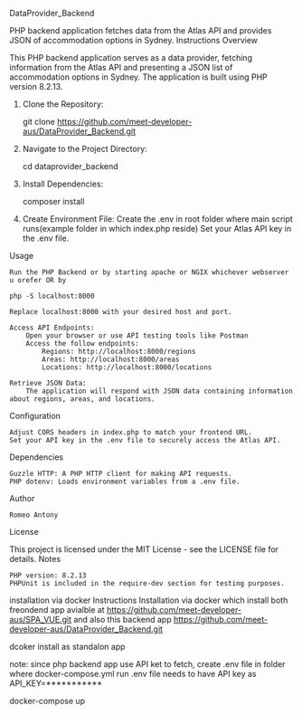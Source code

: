 DataProvider_Backend

PHP backend application fetches data from the Atlas API and provides JSON of accommodation options in Sydney.
Instructions
Overview

This PHP backend application serves as a data provider, fetching information from the Atlas API and presenting a JSON list of accommodation options in Sydney. The application is built using PHP version 8.2.13.

1. Clone the Repository:

    git clone 
   https://github.com/meet-developer-aus/DataProvider_Backend.git


3. Navigate to the Project Directory:

   cd dataprovider_backend


4. Install Dependencies:

   composer install

5. Create Environment File:
        Create the .env in root folder where main script runs(example folder in which index.php reside)
        Set your Atlas API key in the .env file.

Usage

    Run the PHP Backend or by starting apache or NGIX whichever webserver u orefer OR by 

    php -S localhost:8000

    Replace localhost:8000 with your desired host and port.

    Access API Endpoints:
        Open your browser or use API testing tools like Postman
        Access the follow endpoints:
            Regions: http://localhost:8000/regions
            Areas: http://localhost:8000/areas
            Locations: http://localhost:8000/locations

    Retrieve JSON Data:
        The application will respond with JSON data containing information about regions, areas, and locations.

Configuration

    Adjust CORS headers in index.php to match your frontend URL.
    Set your API key in the .env file to securely access the Atlas API.

Dependencies

    Guzzle HTTP: A PHP HTTP client for making API requests.
    PHP dotenv: Loads environment variables from a .env file.

Author

    Romeo Antony

License

This project is licensed under the MIT License - see the LICENSE file for details.
Notes

    PHP version: 8.2.13
    PHPUnit is included in the require-dev section for testing purposes.


installation via docker
Instructions
Installation via docker which install both  freondend app avialble at
https://github.com/meet-developer-aus/SPA_VUE.git
and also this backend app 
https://github.com/meet-developer-aus/DataProvider_Backend.git


dcoker install as standalon app 


note: since php backend app use API ket to fetch, create .env file in folder where docker-compose.yml run 
.env file needs to have API key 
as API_KEY=***********

docker-compose up 

